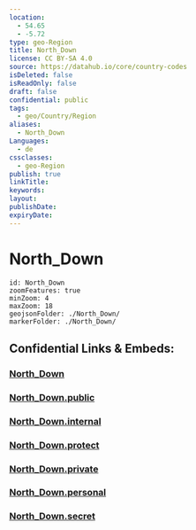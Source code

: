 ```yaml
---
location:
  - 54.65
  - -5.72
type: geo-Region
title: North_Down
license: CC BY-SA 4.0
source: https://datahub.io/core/country-codes
isDeleted: false
isReadOnly: false
draft: false
confidential: public
tags:
  - geo/Country/Region
aliases:
  - North_Down
Languages:
  - de
cssclasses:
  - geo-Region
publish: true
linkTitle:
keywords:
layout:
publishDate:
expiryDate:
---
```


# North_Down

```leaflet
id: North_Down
zoomFeatures: true 
minZoom: 4 
maxZoom: 18
geojsonFolder: ./North_Down/
markerFolder: ./North_Down/
```


## Confidential Links & Embeds: 

### [North_Down](/_Standards/Earth/Continent/Europe/Europe~North/UK/Ireland~North/counties~Ireland~North/Ards_and_North_Down/cities~Ards_and_North_Down/North_Down.md) 

### [North_Down.public](/_public/Earth/Continent/Europe/Europe~North/UK/Ireland~North/counties~Ireland~North/Ards_and_North_Down/cities~Ards_and_North_Down/North_Down.public.md) 

### [North_Down.internal](/_internal/Earth/Continent/Europe/Europe~North/UK/Ireland~North/counties~Ireland~North/Ards_and_North_Down/cities~Ards_and_North_Down/North_Down.internal.md) 

### [North_Down.protect](/_protect/Earth/Continent/Europe/Europe~North/UK/Ireland~North/counties~Ireland~North/Ards_and_North_Down/cities~Ards_and_North_Down/North_Down.protect.md) 

### [North_Down.private](/_private/Earth/Continent/Europe/Europe~North/UK/Ireland~North/counties~Ireland~North/Ards_and_North_Down/cities~Ards_and_North_Down/North_Down.private.md) 

### [North_Down.personal](/_personal/Earth/Continent/Europe/Europe~North/UK/Ireland~North/counties~Ireland~North/Ards_and_North_Down/cities~Ards_and_North_Down/North_Down.personal.md) 

### [North_Down.secret](/_secret/Earth/Continent/Europe/Europe~North/UK/Ireland~North/counties~Ireland~North/Ards_and_North_Down/cities~Ards_and_North_Down/North_Down.secret.md)

